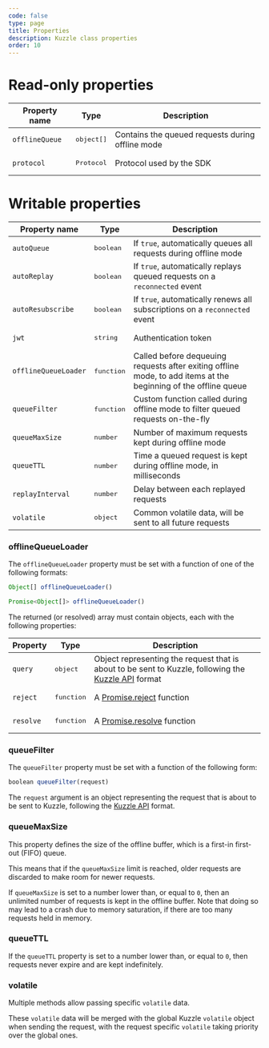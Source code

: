 ```yaml
---
code: false
type: page
title: Properties
description: Kuzzle class properties
order: 10
---
```


# Read-only properties

| Property name        | Type     | Description          |
| -------------------- | -------- | ---------------------|
| `offlineQueue` | <pre>object[]</pre> | Contains the queued requests during offline mode   |
| `protocol` | <pre>Protocol</pre> | Protocol used by the SDK |

# Writable properties

| Property name        | Type     | Description          |
| -------------------- | -------- | ---------------------|
| `autoQueue` | <pre>boolean</pre> | If `true`, automatically queues all requests during offline mode |
| `autoReplay` | <pre>boolean</pre> | If `true`, automatically replays queued requests on a `reconnected` event |
| `autoResubscribe` | <pre>boolean</pre> | If `true`, automatically renews all subscriptions on a `reconnected` event |
| `jwt` | <pre>string</pre> | Authentication token |
| `offlineQueueLoader` | <pre>function</pre> | Called before dequeuing requests after exiting offline mode, to add items at the beginning of the offline queue  |
| `queueFilter` | <pre>function</pre> | Custom function called during offline mode to filter queued requests on-the-fly |
| `queueMaxSize` | <pre>number</pre>  | Number of maximum requests kept during offline mode|
| `queueTTL` | <pre>number</pre>  | Time a queued request is kept during offline mode, in milliseconds |
| `replayInterval` | <pre>number</pre>  | Delay between each replayed requests |
| `volatile` | <pre>object</pre> | Common volatile data, will be sent to all future requests |

### offlineQueueLoader

The `offlineQueueLoader` property must be set with a function of one of the following formats:

```js
Object[] offlineQueueLoader()

Promise<Object[]> offlineQueueLoader()
```

The returned (or resolved) array must contain objects, each with the following properties:

| Property | Type | Description |
|---|---|---|
| `query` | <pre>object</pre> | Object representing the request that is about to be sent to Kuzzle, following the [Kuzzle API](/core/1/api/essentials/query-syntax) format |
| `reject` | <pre>function</pre> | A [Promise.reject](https://developer.mozilla.org/en-US/docs/Web/JavaScript/Reference/Global_Objects/Promise/reject) function |
| `resolve` | <pre>function</pre> | A [Promise.resolve](https://developer.mozilla.org/en-US/docs/Web/JavaScript/Reference/Global_Objects/Promise/resolve) function |

### queueFilter

The `queueFilter` property must be set with a function of the following form:

```js
boolean queueFilter(request)
```

The `request` argument is an object representing the request that is about to be sent to Kuzzle, following the [Kuzzle API](/core/1/api/essentials/query-syntax) format.

### queueMaxSize

This property defines the size of the offline buffer, which is a first-in first-out (FIFO) queue.

This means that if the `queueMaxSize` limit is reached, older requests are discarded to make room for newer requests.

If `queueMaxSize` is set to a number lower than, or equal to `0`, then an unlimited number of requests is kept in the offline buffer.
Note that doing so may lead to a crash due to memory saturation, if there are too many requests held in memory.

### queueTTL

If the `queueTTL` property is set to a number lower than, or equal to `0`, then requests never expire and are kept indefinitely.

### volatile

Multiple methods allow passing specific `volatile` data.

These `volatile` data will be merged with the global Kuzzle `volatile` object when sending the request, with the request specific `volatile` taking priority over the global ones.
